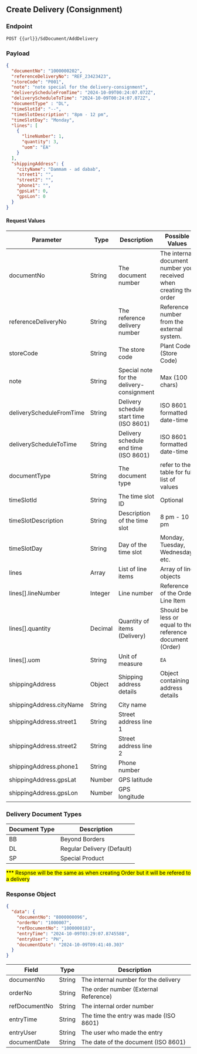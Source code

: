 ## Create Delivery (Consignment)

### Endpoint

```link
POST {{url}}/SdDocument/AddDelivery
```

### Payload

```json
{
  "documentNo": "1000000202",
  "referenceDeliveryNo": "REF_23423423",
  "storeCode": "P001",
  "note": "note special for the delivery-consignment",
  "deliveryScheduleFromTime": "2024-10-09T00:24:07.072Z",
  "deliveryScheduleToTime": "2024-10-09T00:24:07.072Z",
  "documentType" : "DL",
  "timeSlotId": "--",
  "timeSlotDescription": "8pm - 12 pm",
  "timeSlotDay": "Monday",
  "lines": [
    {
      "lineNumber": 1,
      "quantity": 3,
      "uom": "EA"
    }
  ],  
  "shippingAddress": {    
    "cityName": "Dammam - ad dabab",    
    "street1": "",
    "street2": "",
    "phone1": "",
    "gpsLat": 0,
    "gpsLon": 0
  }
}
```

#### Request Values

| Parameter                  | Type     | Description                                | Possible Values                           |
|----------------------------|----------|--------------------------------------------|-------------------------------------------|
| documentNo                 | String   | The document number                        |    The internal document number you received when creating the order        |
| referenceDeliveryNo        | String   | The reference delivery number              | Reference number from the external system. |
| storeCode                  | String   | The store code                             | Plant Code (Store Code) |
| note                       | String   | Special note for the delivery-consignment  | Max (100 chars) |
| deliveryScheduleFromTime   | String   | Delivery schedule start time (ISO 8601)    | ISO 8601 formatted date-time              |
| deliveryScheduleToTime     | String   | Delivery schedule end time (ISO 8601)      | ISO 8601 formatted date-time              |
| documentType               | String   | The document type                          | refer to the table for full list of values |
| timeSlotId                 | String   | The time slot ID                           | Optional |
| timeSlotDescription        | String   | Description of the time slot               | 8 pm - 10 pm   |
| timeSlotDay                | String   | Day of the time slot                       | Monday, Tuesday, Wednesday, etc.          |
| lines                      | Array    | List of line items                         | Array of line objects                     |
| lines[].lineNumber         | Integer  | Line number                                | Reference of the Order Line Item                     |
| lines[].quantity           | Decimal  | Quantity of items (Delivery) |  Should be less or equal to the reference document (Order) |
| lines[].uom                | String   | Unit of measure                            | `EA`                           |
| shippingAddress            | Object   | Shipping address details                   | Object containing address details         |
| shippingAddress.cityName   | String   | City name                                  |                      |
| shippingAddress.street1    | String   | Street address line 1                      |   |
| shippingAddress.street2    | String   | Street address line 2                      |  |
| shippingAddress.phone1     | String   | Phone number                               |  |
| shippingAddress.gpsLat     | Number   | GPS latitude                               |  |
| shippingAddress.gpsLon     | Number   | GPS longitude                              |  |

### Delivery Document Types

| Document Type | Description |
| ---           | ---         |
| BB            | Beyond Borders |
| DL         | Regular Delivery (Default) |
| SP | Special Product |

<mark>*** Respnse will be the same as when creating Order but it will be refered to a delivery</mark>

### Response Object

```json
{
  "data": {
    "documentNo": "8000000096",
    "orderNo": "1000007",
    "refDocumentNo": "1000000183",
    "entryTime": "2024-10-09T03:29:07.8745588",
    "entryUser": "PH",
    "documentDate": "2024-10-09T09:41:40.303"
  }
}
```

| Field          | Type     | Description                                |
|----------------|----------|--------------------------------------------|
| documentNo     | String   | The internal number for the delivery       |
| orderNo        | String   | The order number (External Reference)                          |
| refDocumentNo  | String   | The internal order number              |
| entryTime      | String   | The time the entry was made (ISO 8601)     |
| entryUser      | String   | The user who made the entry                |
| documentDate   | String   | The date of the document (ISO 8601)        |